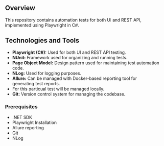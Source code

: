 ## Overview
This repository contains automation tests for both UI and REST API, implemented using Playwright in C#.

## Technologies and Tools
- **Playwright (C#):** Used for both UI and REST API testing.
- **NUnit:** Framework used for organizing and running tests.
- **Page Object Model:** Design pattern used for maintaining test automation code.
- **NLog:** Used for logging purposes.
- **Allure:** Can be managed with Docker-based reporting tool for generating test reports.
- For this particual test will be managed locally. 
- **Git:** Version control system for managing the codebase.


### Prerequisites
- .NET SDK
- Playwright Installation
- Allure reporting
- Git
- NLog
